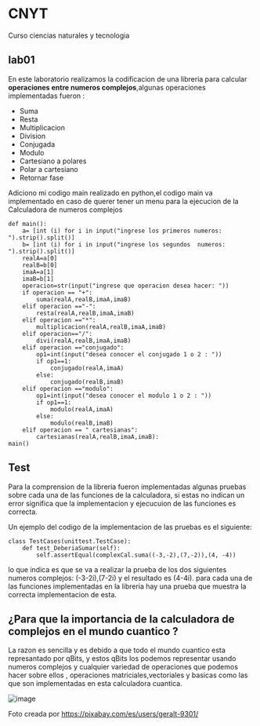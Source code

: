 # CNYT
Curso ciencias naturales y tecnologia 
## lab01 
En este laboratorio realizamos la codificacion de una libreria para calcular **operaciones entre numeros complejos**,algunas operaciones implementadas fueron :
- Suma
- Resta
- Multiplicacion
- Division
- Conjugada
- Modulo
- Cartesiano a polares
- Polar a cartesiano
- Retornar fase



Adiciono mi codigo main realizado en python,el codigo main va implementado en caso de querer tener un menu para la ejecucion de la Calculadora de numeros complejos 


```
def main():
    a= [int (i) for i in input("ingrese los primeros numeros: ").strip().split()]
    b= [int (i) for i in input("ingrese los segundos  numeros: ").strip().split()]
    realA=a[0]
    realB=b[0]
    imaA=a[1]
    imaB=b[1]
    operacion=str(input("ingrese que operacion desea hacer: "))
    if operacion == "+":
        suma(realA,realB,imaA,imaB)
    elif operacion =="-":
        resta(realA,realB,imaA,imaB)
    elif operacion =="*":
        multiplicacion(realA,realB,imaA,imaB)
    elif operacion=="/":
        divi(realA,realB,imaA,imaB)
    elif operacion =="conjugado":
        op1=int(input("desea conocer el conjugado 1 o 2 : "))
        if op1==1:
            conjugado(realA,imaA)
        else:
            conjugado(realB,imaB)
    elif operacion =="modulo":
        op1=int(input("desea conocer el modulo 1 o 2 : "))
        if op1==1:
            modulo(realA,imaA)
        else:
            modulo(realB,imaB)
    elif operacion == " cartesianas":
        cartesianas(realA,realB,imaA,imaB):
main()
```

## Test

Para la comprension de la libreria fueron implementadas algunas pruebas sobre cada una de las funciones de la calculadora, si estas no indican un error significa que la implementacion y ejecucuion de las funciones es correcta.

Un ejemplo del codigo de la  implementacion de las pruebas es el siguiente:

```
class TestCases(unittest.TestCase):
    def test_DeberiaSumar(self):
        self.assertEqual(complexCal.suma((-3,-2),(7,-2)),(4, -4))

```
lo que indica es que se va a realizar la prueba de los dos siguientes numeros complejos: (-3-2i),(7-2i) y el resultado es (4-4i).
para cada una de las funciones implementadas en la libreria hay una prueba que muestra la correcta implementacion de esta.




## ¿Para que la importancia de la calculadora de complejos en el mundo cuantico ?

La razon es sencilla y es debido a que todo el mundo cuantico esta represantado por qBits, y estos qBits los podemos representar usando numeros complejos y cualquier variedad de operaciones que podemos hacer sobre ellos , operaciones matriciales,vectoriales y basicas como las que son implementadas en esta calculadora cuantica.


 ![image](https://cdn.pixabay.com/photo/2015/11/15/07/47/geometry-1044090_960_720.jpg) 
 
 
 Foto creada por https://pixabay.com/es/users/geralt-9301/
